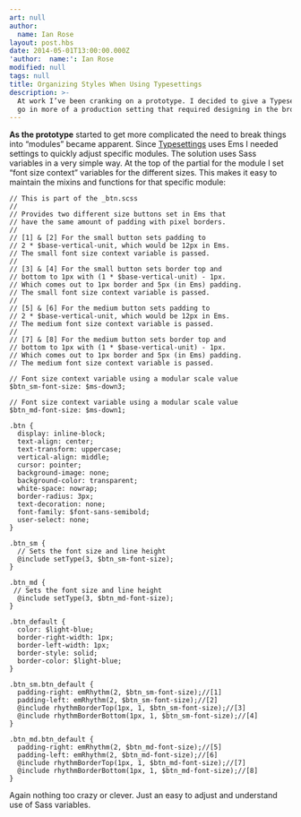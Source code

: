 ```yaml
---
art: null
author:
  name: Ian Rose
layout: post.hbs
date: 2014-05-01T13:00:00.000Z
'author:  name:': Ian Rose
modified: null
tags: null
title: Organizing Styles When Using Typesettings
description: >-
  At work I’ve been cranking on a prototype. I decided to give a Typesettings a
  go in more of a production setting that required designing in the browser.
---
```


**As the prototype** started to get more complicated the need to break things into “modules” became apparent. Since [Typesettings](http://typesettings.io) uses Ems I needed settings to quickly adjust specific modules. The solution uses Sass variables in a very simple way. At the top of the partial for the module I set “font size context” variables for the different sizes. This makes it easy to maintain the mixins and functions for that specific module:

    // This is part of the _btn.scss
    //
    // Provides two different size buttons set in Ems that
    // have the same amount of padding with pixel borders.
    //
    // [1] & [2] For the small button sets padding to
    // 2 * $base-vertical-unit, which would be 12px in Ems.
    // The small font size context variable is passed.
    //
    // [3] & [4] For the small button sets border top and
    // bottom to 1px with (1 * $base-vertical-unit) - 1px.
    // Which comes out to 1px border and 5px (in Ems) padding.
    // The small font size context variable is passed.
    //
    // [5] & [6] For the medium button sets padding to
    // 2 * $base-vertical-unit, which would be 12px in Ems.
    // The medium font size context variable is passed.
    //
    // [7] & [8] For the medium button sets border top and
    // bottom to 1px with (1 * $base-vertical-unit) - 1px.
    // Which comes out to 1px border and 5px (in Ems) padding.
    // The medium font size context variable is passed.
    
    // Font size context variable using a modular scale value
    $btn_sm-font-size: $ms-down3;
    
    // Font size context variable using a modular scale value
    $btn_md-font-size: $ms-down1;
    
    .btn {
      display: inline-block;
      text-align: center;
      text-transform: uppercase;
      vertical-align: middle;
      cursor: pointer;
      background-image: none;
      background-color: transparent;
      white-space: nowrap;
      border-radius: 3px;
      text-decoration: none;
      font-family: $font-sans-semibold;
      user-select: none;
    }
    
    .btn_sm {
      // Sets the font size and line height
      @include setType(3, $btn_sm-font-size);
    }
    
    .btn_md {
     // Sets the font size and line height
      @include setType(3, $btn_md-font-size);
    }
    
    .btn_default {
      color: $light-blue;
      border-right-width: 1px;
      border-left-width: 1px;
      border-style: solid;
      border-color: $light-blue;
    }
    
    .btn_sm.btn_default {
      padding-right: emRhythm(2, $btn_sm-font-size);//[1]
      padding-left: emRhythm(2, $btn_sm-font-size);//[2]
      @include rhythmBorderTop(1px, 1, $btn_sm-font-size);//[3]
      @include rhythmBorderBottom(1px, 1, $btn_sm-font-size);//[4]
    }
    
    .btn_md.btn_default {
      padding-right: emRhythm(2, $btn_md-font-size);//[5]
      padding-left: emRhythm(2, $btn_md-font-size);//[6]
      @include rhythmBorderTop(1px, 1, $btn_md-font-size);//[7]
      @include rhythmBorderBottom(1px, 1, $btn_md-font-size);//[8]
    }

Again nothing too crazy or clever. Just an easy to adjust and understand use of Sass variables.